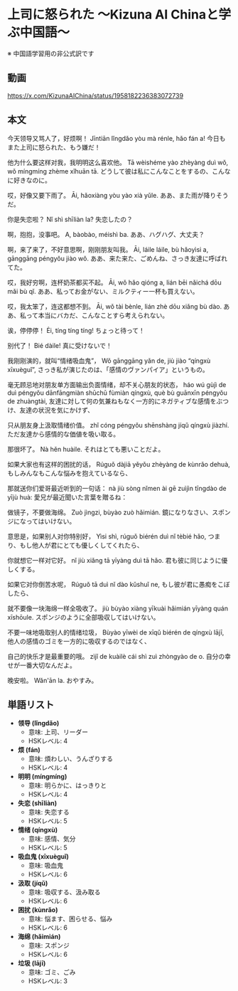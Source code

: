 # 上司に怒られた 〜Kizuna AI Chinaと学ぶ中国語〜
※ 中国語学習用の非公式訳です

## 動画
https://x.com/KizunaAIChina/status/1958182236383072739

## 本文

今天领导又骂人了，好烦啊！
Jīntiān lǐngdǎo yòu mà rénle, hǎo fán a!
今日もまた上司に怒られた、もう嫌だ！

他为什么要这样对我，我明明这么喜欢他。
Tā wèishéme yào zhèyàng duì wǒ, wǒ míngmíng zhème xǐhuān tā.
どうして彼は私にこんなことをするの、こんなに好きなのに。

哎，好像又要下雨了。
Āi, hǎoxiàng yòu yào xià yǔle.
ああ、また雨が降りそうだ。

你是失恋啦？
Nǐ shì shīliàn la?
失恋したの？

啊，抱抱，没事吧。
A, bàobào, méishì ba.
ああ、ハグハグ、大丈夫？

啊，来了来了，不好意思啊，刚刚朋友叫我。
Āi, láile láile, bù hǎoyìsi a, gānggāng péngyǒu jiào wǒ.
ああ、来た来た、ごめんね、さっき友達に呼ばれてた。

哎，我好穷啊，连杯奶茶都买不起。
Āi, wǒ hǎo qióng a, lián bēi nǎichá dōu mǎi bù qǐ.
ああ、私ってお金がない、ミルクティー一杯も買えない。

哎，我太笨了，连这都想不到。
Āi, wǒ tài bènle, lián zhè dōu xiǎng bù dào.
ああ、私って本当にバカだ、こんなことすら考えられない。

诶，停停停！
Ėi, tíng tíng tíng!
ちょっと待って！

别代了！
Bié dàile!
真に受けないで！

我刚刚演的，就叫“情绪吸血鬼”，
Wǒ gānggāng yǎn de, jiù jiào “qíngxù xīxuèguǐ”,
さっき私が演じたのは、「感情のヴァンパイア」というもの。

毫无顾忌地对朋友单方面输出负面情绪，却不关心朋友的状态，
háo wú gùjì de duì péngyǒu dānfāngmiàn shūchū fùmiàn qíngxù, què bù guānxīn péngyǒu de zhuàngtài,
友達に対して何の気兼ねもなく一方的にネガティブな感情をぶつけ、友達の状況を気にかけず、

只从朋友身上汲取情绪价值。
zhǐ cóng péngyǒu shēnshàng jíqǔ qíngxù jiàzhí.
ただ友達から感情的な価値を吸い取る。

那很坏了。
Nà hěn huàile.
それはとても悪いことだよ。

如果大家也有这样的困扰的话，
Rúguǒ dàjiā yěyǒu zhèyàng de kùnrǎo dehuà,
もしみんなもこんな悩みを抱えているなら、

那就送你们爱哥最近听到的一句话：
nà jiù sòng nǐmen ài gē zuìjìn tīngdào de yījù huà:
愛兄が最近聞いた言葉を贈るね：

做镜子，不要做海绵。
Zuò jìngzi, bùyào zuò hǎimián.
鏡になりなさい、スポンジになってはいけない。

意思是，如果别人对你特别好，
Yìsi shì, rúguǒ biérén duì nǐ tèbié hǎo,
つまり、もし他人が君にとても優しくしてくれたら、

你就想它一样对它好。
nǐ jiù xiǎng tā yīyàng duì tā hǎo.
君も彼に同じように優しくする。

如果它对你倒苦水呢，
Rúguǒ tā duì nǐ dào kǔshuǐ ne,
もし彼が君に愚痴をこぼしたら、

就不要像一块海绵一样全吸收了。
jiù bùyào xiàng yīkuài hǎimián yīyàng quán xīshōule.
スポンジのように全部吸収してはいけない。

不要一味地吸取别人的情绪垃圾，
Bùyào yīwèi de xīqǔ biérén de qíngxù lājī,
他人の感情のゴミを一方的に吸収するのではなく、

自己的快乐才是最重要的哦。
zìjǐ de kuàilè cái shì zuì zhòngyào de o.
自分の幸せが一番大切なんだよ。

晚安啦。
Wǎn'ān la.
おやすみ。

## 単語リスト

* **领导 (lǐngdǎo)**
    - 意味: 上司、リーダー
    - HSKレベル: 4
* **烦 (fán)**
    - 意味: 煩わしい、うんざりする
    - HSKレベル: 4
* **明明 (míngmíng)**
    - 意味: 明らかに、はっきりと
    - HSKレベル: 4
* **失恋 (shīliàn)**
    - 意味: 失恋する
    - HSKレベル: 5
* **情绪 (qíngxù)**
    - 意味: 感情、気分
    - HSKレベル: 5
* **吸血鬼 (xīxuèguǐ)**
    - 意味: 吸血鬼
    - HSKレベル: 6
* **汲取 (jíqǔ)**
    - 意味: 吸収する、汲み取る
    - HSKレベル: 6
* **困扰 (kùnrǎo)**
    - 意味: 悩ます、困らせる、悩み
    - HSKレベル: 6
* **海绵 (hǎimián)**
    - 意味: スポンジ
    - HSKレベル: 6
* **垃圾 (lājī)**
    - 意味: ゴミ、ごみ
    - HSKレベル: 3
